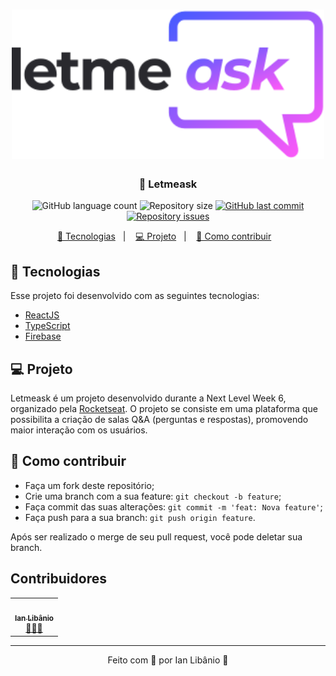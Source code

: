 <h1 align="center">
    <img alt="Letmeask" title="Logo" src="https://github.com/ianlibanio/Letmeask/blob/main/.github/logo.svg" width="500px" />
</h1>

<h3 align="center">
  💬 Letmeask
</h3>

<p align="center">
  <img alt="GitHub language count" src="https://img.shields.io/github/languages/count/ianlibanio/Letmeask?style=for-the-badge">

  <img alt="Repository size" src="https://img.shields.io/github/repo-size/ianlibanio/Letmeask?style=for-the-badge">
  
  <a href="https://github.com/ianlibanio/Letmeask/commits/master">
    <img alt="GitHub last commit" src="https://img.shields.io/github/last-commit/ianlibanio/Letmeask?style=for-the-badge">
  </a>

  <a href="https://github.com/ianlibanio/Letmeask/issues">
    <img alt="Repository issues" src="https://img.shields.io/github/issues/ianlibanio/Letmeask?style=for-the-badge">
  </a>
</p>

<p align="center">
  <a href="#-tecnologias">🚀 Tecnologias</a>&nbsp;&nbsp;&nbsp;|&nbsp;&nbsp;&nbsp;
  <a href="#-projeto">💻 Projeto</a>&nbsp;&nbsp;&nbsp;|&nbsp;&nbsp;&nbsp;
  <a href="#-como-contribuir">🤔 Como contribuir</a>&nbsp;&nbsp;&nbsp;

<br>

## 🚀 Tecnologias

Esse projeto foi desenvolvido com as seguintes tecnologias:

- [ReactJS](https://reactjs.org)
- [TypeScript](https://www.typescriptlang.org/)
- [Firebase](https://firebase.google.com/)

## 💻 Projeto

Letmeask é um projeto desenvolvido durante a Next Level Week 6, organizado pela [Rocketseat](https://rocketseat.com.br/). O projeto se consiste em uma plataforma que possibilita a criação de salas Q&A (perguntas e respostas), promovendo maior interação com os usuários.
  
## 🤔 Como contribuir

- Faça um fork deste repositório;
- Crie uma branch com a sua feature: `git checkout -b feature`;
- Faça commit das suas alterações: `git commit -m 'feat: Nova feature'`;
- Faça push para a sua branch: `git push origin feature`.

Após ser realizado o merge de seu pull request, você pode deletar sua branch.

## Contribuidores

<table>
  <tr>
    <td align="center"><a href="https://github.com/ianlibanio"><img style="border-radius: 50%;" src="https://github.com/ianlibanio.png?size=100" width="100px;" alt=""/><br /><sub><b>Ian Libânio</b></sub></a><br /><a href="https://github.com/ianlibanio" title="Developer">👨‍🚀🚀</a></td>
  </tr>
</table>
 
---

<p align="center">
    Feito com 🖤 por Ian Libânio 👋
</p>
